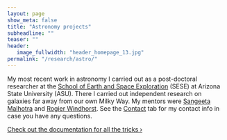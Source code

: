 ```yaml
---
layout: page
show_meta: false
title: "Astronomy projects"
subheadline: ""
teaser: ""
header:
   image_fullwidth: "header_homepage_13.jpg"
permalink: "/research/astro/"
---
```


My most recent work in astronomy I carried out as a post-doctoral researcher at the [School of Earth and Space Exploration](https://sese.asu.edu/) (SESE)
at Arizona State University (ASU). 
There I carried out independent research on galaxies far away from our own Milky Way. 
My mentors were [Sangeeta Malhotra](https://asu.pure.elsevier.com/en/persons/sangeeta-malhotra) and [Rogier Windhorst](http://sese-archive.asu.edu/people/rogier-windhorst). 
See the [Contact](http://kpolsen.github.io/Contact/) tab for my contact info in case you have any questions.


<a class="radius button small" href="{{ site.url }}{{ site.baseurl }}/documentation/">Check out the documentation for all the tricks ›</a>

